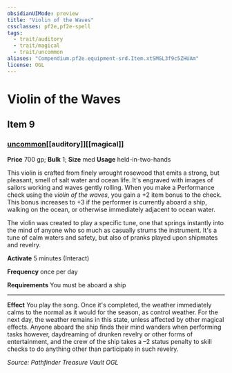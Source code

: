 ```yaml
---
obsidianUIMode: preview
title: "Violin of the Waves"
cssclasses: pf2e,pf2e-spell
tags:
  - trait/auditory
  - trait/magical
  - trait/uncommon
aliases: "Compendium.pf2e.equipment-srd.Item.xtSMGL3f9c5ZHUAm"
license: OGL
---
```

# Violin of the Waves
## Item 9
### [uncommon](uncommon "Uncommon Rarity Trait")[[auditory]][[magical]]


**Price** 700 gp; 
**Bulk** 1; **Size** med
**Usage** held-in-two-hands

This violin is crafted from finely wrought rosewood that emits a strong, but pleasant, smell of salt water and ocean life. It's engraved with images of sailors working and waves gently rolling. When you make a Performance check using the _violin of the waves_, you gain a +2 item bonus to the check. This bonus increases to +3 if the performer is currently aboard a ship, walking on the ocean, or otherwise immediately adjacent to ocean water.

The violin was created to play a specific tune, one that springs instantly into the mind of anyone who so much as casually strums the instrument. It's a tune of calm waters and safety, but also of pranks played upon shipmates and revelry.

**Activate** 5 minutes (Interact)

**Frequency** once per day

**Requirements** You must be aboard a ship

* * *

**Effect** You play the song. Once it's completed, the weather immediately calms to the normal as it would for the season, as control weather. For the next day, the weather remains in this state, unless affected by other magical effects. Anyone aboard the ship finds their mind wanders when performing tasks however, daydreaming of drunken revelry or other forms of entertainment, and the crew of the ship takes a –2 status penalty to skill checks to do anything other than participate in such revelry.

*Source: Pathfinder Treasure Vault*
*OGL*